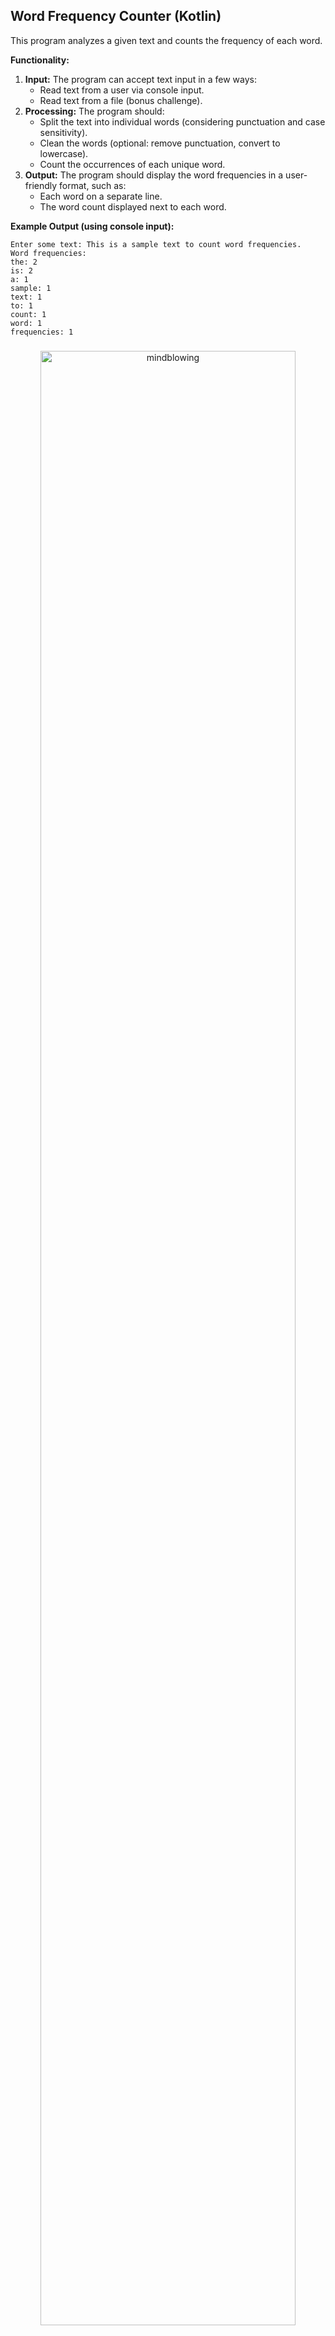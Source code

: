 ## Word Frequency Counter (Kotlin)

This program analyzes a given text and counts the frequency of each word.

**Functionality:**

1. **Input:** The program can accept text input in a few ways:
    - Read text from a user via console input.
    - Read text from a file (bonus challenge).
2. **Processing:** The program should:
    - Split the text into individual words (considering punctuation and case sensitivity).
    - Clean the words (optional: remove punctuation, convert to lowercase).
    - Count the occurrences of each unique word.
3. **Output:** The program should display the word frequencies in a user-friendly format, such as:
    - Each word on a separate line.
    - The word count displayed next to each word.

**Example Output (using console input):**

```
Enter some text: This is a sample text to count word frequencies.
Word frequencies:
the: 2
is: 2
a: 1
sample: 1
text: 1
to: 1
count: 1
word: 1
frequencies: 1
```
###
<p align="center">
<img width="90%" src="https://media2.giphy.com/media/v1.Y2lkPTc5MGI3NjExdW5jd2h4MHc4dHNtdTl4a2xkZHhyZGgzaGtqeHBzanozZDBtZXljNyZlcD12MV9pbnRlcm5hbF9naWZfYnlfaWQmY3Q9Zw/lXu72d4iKwqek/giphy.webp" alt="mindblowing">
</p>